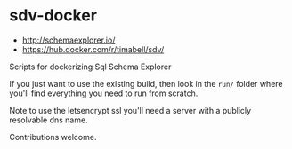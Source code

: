 # sdv-docker

* http://schemaexplorer.io/
* https://hub.docker.com/r/timabell/sdv/

Scripts for dockerizing Sql Schema Explorer

If you just want to use the existing build, then look in the `run/` folder where you'll find everything you need to run from scratch.

Note to use the letsencrypt ssl you'll need a server with a publicly resolvable dns name.

Contributions welcome.
